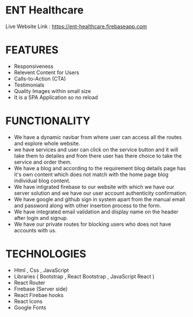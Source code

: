 # ENT Healthcare

Live Website Link :  https://ent-healthcare.firebaseapp.com

# FEATURES
   * Responsiveness
   * Relevent Content for Users
   * Calls-to-Action (CTA)
   * Testimonials
   * Quality Images within small size
   * It is a SPA Application so no reload 
 
 
 
 # FUNCTIONALITY
   * We have a dynamic navbar from where user can access all the routes and explore whole website.
   * we have services and user can click on the service button and it will take them to detailes and from there user has there choice to take the service and order          them.
   * We have a blog and according to the requirement blog details page has it's own content which does not match with the home page blog individual blog content.
   * We have intigrated firebase to our website with which we have our server solution and we have our user account authenticity confirmation.
   * We have google and github sign in system apart from the manual email and password along with other insertion process to the form.
   * We have integrated email validation and display name on the header after login and signup.
   * We have our private routes for blocking users who does not have accounts with us.


  
  # TECHNOLOGIES
   * Html , Css , JavaScript
   * Libraries ( Bootstrap , React Bootstrap , JavaScript React )
   * React Router
   * Firebase (Server side)
   * React Firebae hooks
   * React Icons
   * Google Fonts
 



